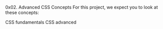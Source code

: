 0x02. Advanced CSS
Concepts
For this project, we expect you to look at these concepts:

CSS fundamentals
CSS advanced
